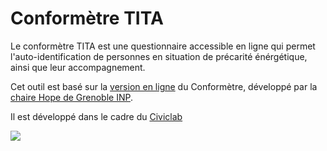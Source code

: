 # Conformètre TITA

Le conformètre TITA est une questionnaire accessible en ligne qui permet l'auto-identification de personnes en situation de précarité énérgétique, ainsi que leur accompagnement.

Cet outil est basé sur la [version en ligne](https://form.jotform.com/210332496458357) du Conformètre, développé par la [chaire Hope de Grenoble INP](https://www.precarite-energie.org/le-conformetre-chaire-hope/).

Il est développé dans le cadre du [Civiclab](https://grenoble.civiclab.eu/)

![](https://grenoble.civiclab.eu/wp-content/uploads/2023/10/GCL4-Logo-site-bleu.png)
